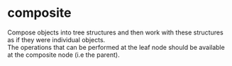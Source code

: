 # composite

<p>
Compose objects into tree structures and then work with these structures as if they were individual objects. <br/>
The operations that can be performed at the leaf node should be available at the composite node (i.e the parent). <br/>
</p>
